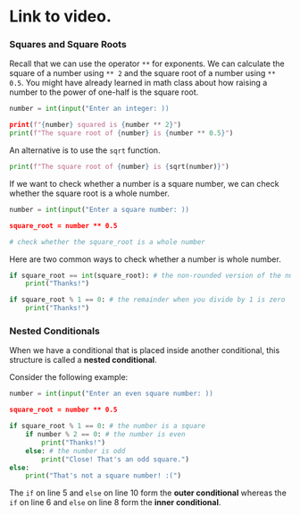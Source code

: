 # Link to video.

### Squares and Square Roots

Recall that we can use the operator `**` for exponents. We can calculate the square of a number using `** 2` and the square root of a number using `** 0.5`. You might have already learned in math class about how raising a number to the power of one-half is the square root.

```python
number = int(input("Enter an integer: ))

print(f"{number} squared is {number ** 2}")
print(f"The square root of {number} is {number ** 0.5}")
```

An alternative is to use the `sqrt` function.

```python
print(f"The square root of {number} is {sqrt(number)}")
```

If we want to check whether a number is a square number, we can check whether the square root is a whole number.

```python
number = int(input("Enter a square number: ))

square_root = number ** 0.5

# check whether the square_root is a whole number
```

Here are two common ways to check whether a number is whole number.

```python
if square_root == int(square_root): # the non-rounded version of the number is the same as the rounded version
    print("Thanks!") 
```

```python
if square_root % 1 == 0: # the remainder when you divide by 1 is zero
    print("Thanks!") 
```

### Nested Conditionals

When we have a conditional that is placed inside another conditional, this structure is called a **nested conditional**. 

Consider the following example:

```python
number = int(input("Enter an even square number: ))

square_root = number ** 0.5

if square_root % 1 == 0: # the number is a square
    if number % 2 == 0: # the number is even
        print("Thanks!")
    else: # the number is odd
        print("Close! That's an odd square.")
else:
    print("That's not a square number! :(")
```

The `if` on line 5 and `else` on line 10 form the **outer conditional** whereas the `if` on line 6 and `else` on line 8 form the **inner conditional**.


